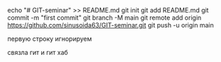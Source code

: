 echo "# GIT-seminar" >> README.md
git init
git add README.md
git commit -m "first commit"
git branch -M main
git remote add origin https://github.com/sinusoida63/GIT-seminar.git
git push -u origin main

первую строку игнорируем

связла гит и гит хаб
